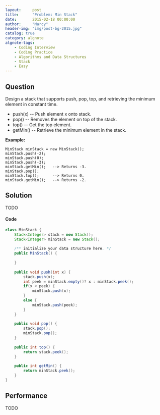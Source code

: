 ```yaml
---
layout:     post
title:      "Problem: Min Stack"
date:       2015-02-18 00:00:00
author:     "Marcy"
header-img: "img/post-bg-2015.jpg"
catalog: true
category: algnote
algnote-tags:
    - Coding Interview
    - Coding Practice
    - Algorithms and Data Structures
    - Stack
    - Easy
---
```


## Question

Design a stack that supports push, pop, top, and retrieving the minimum element in constant time.

- push(x) -- Push element x onto stack.
- pop() -- Removes the element on top of the stack.
- top() -- Get the top element.
- getMin() -- Retrieve the minimum element in the stack.

**Example:**

```
MinStack minStack = new MinStack();
minStack.push(-2);
minStack.push(0);
minStack.push(-3);
minStack.getMin();   --> Returns -3.
minStack.pop();
minStack.top();      --> Returns 0.
minStack.getMin();   --> Returns -2.
```

## Solution
TODO

#### Code
```java
class MinStack {
    Stack<Integer> stack = new Stack();
    Stack<Integer> minStack = new Stack();
    
    /** initialize your data structure here. */
    public MinStack() {
        
    }
    
    public void push(int x) {
        stack.push(x);
        int peek = minStack.empty()? x : minStack.peek();
        if(x < peek) {
            minStack.push(x);
        }
        else {
            minStack.push(peek);
        }
    }
    
    public void pop() {
        stack.pop();
        minStack.pop();
    }
    
    public int top() {
        return stack.peek();
    }
    
    public int getMin() {
        return minStack.peek();
    }
}
```

## Performance
TODO
